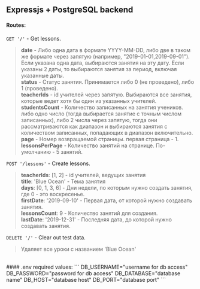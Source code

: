 ## Expressjs + PostgreSQL backend

#### Routes:
`GET '/'` - Get lessons.
>**date** - Либо одна дата в формате YYYY-MM-DD, либо две в таком же формате через запятую
>(например, "2019-01-01,2019-09-01"). Если указана одна дата, выбираются занятия на эту дату. Если
>указаны 2 даты, то выбираются занятия за период, включая указанные даты.\
>**status** - Статус занятия. Принимается либо 0 (не проведено), либо 1 (проведено).\
>**teacherIds** - id учителей через запятую. Выбираются все занятия, которые ведет хотя бы один из
>указанных учителей.\
>**studentsCount** - Количество записанных на занятия учеников. либо одно число (тогда выбирается
>занятие с точным числом записанных), либо 2 числа через запятую, тогда они рассматриваются как
>диапазон и выбираются занятия с количеством записанных, попадающих в диапазон включительно.\
>**page** - Номер возвращаемой страницы. первая страница - 1.\
>**lessonsPerPage** - Количество занятий на странице. По-умолчанию - 5 занятий.

`POST '/lessons'` - Create lessons.
>**teacherIds**: [1, 2] - id учителей, ведущих занятия\
>**title**: 'Blue Ocean' - Тема занятия\
>**days**: [0, 1, 3, 6] - Дни недели, по которым нужно создать занятия, где 0 - это воскресенье.\
>**firstDate**: '2019-09-10' - Первая дата, от которой нужно создавать занятия.\
>**lessonsCount**: 9 - Количество занятий для создания.\
>**lastDate**: '2019-12-31' - Последняя дата, до которой нужно создавать занятия.

`DELETE '/'` - Clear out test data.
> Удаляет все уроки с названием 'Blue Ocean'

<br />
#### .env required values:
```
DB_USERNAME="username for db access"
DB_PASSWORD="password for db access"
DB_DATABASE="database name"
DB_HOST="database host"
DB_PORT="database port"
```